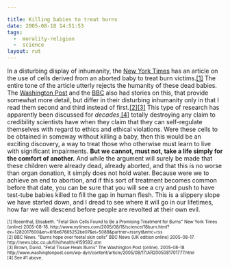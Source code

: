 ```yaml
---

title: Killing babies to treat burns
date: 2005-08-18 14:51:53
tags:
  -  morality-religion
  -  science
layout: rut
---
```


<p>In a disturbing display of inhumanity, the <a href="http://www.nytimes.com">New York Times</a> has an article on the use of cells derived from an aborted baby to treat burn victims.<a href="http://www.nytimes.com/2005/08/18/science/18burn.html?ex=1282017600&en=6f8e67665252be07&ei=5088&partner=rssnyt&emc=rss">[1]</a> The entire tone of the article utterly rejects the humanity of these dead babies.  The <a href="http://www.washingtonpost.com">Washington Post</a> and the <a href="http://news.bbc.co.uk">BBC</a> also had stories on this, that provide somewhat more detail, but differ in their disturbing inhumanity only in that I read them second and third instead of first.<a href="http://news.bbc.co.uk/1/hi/health/4159592.stm">[2]</a><a href="http://www.washingtonpost.com/wp-dyn/content/article/2005/08/17/AR2005081701777.html">[3]</a> This type of research has apparently been discussed for <em>decades</em>,<a href="http://www.nytimes.com/2005/08/18/science/18burn.html?ex=1282017600&en=6f8e67665252be07&ei=5088&partner=rssnyt&emc=rss">[4]</a> totally destroying any claim to credibility scientists have when they claim that they can self-regulate themselves with regard to ethics and ethical violations.  Were these cells to be obtained in someway without killing a baby, then this would be an exciting discovery, a way to treat those who otherwise must learn to live with significant impairments.  <strong>But we cannot, must not, take a life simply for the comfort of another.</strong> And while the argument will surely be made that these children were already dead, already aborted, and that this is no worse than organ donation, it simply does not hold water.  Because were we to achieve an end to abortion, and if this sort of treatment becomes common before that date, you can be sure that you will see a cry and push to have test-tube babies killed to fill the gap in human flesh.  This is a slippery slope we have started down, and I dread to see where it will go in our lifetimes, how far we will descend before people are revolted at their own evil.</p>  <font size="-2"> [1] Rosenthal, Elisabeth. "Fetal Skin Cells Found to Be a Promising Treatment for Burns" New York Times (online) 2005-08-18. http://www.nytimes.com/2005/08/18/science/18burn.html?ex=1282017600&en=6f8e67665252be07&ei=5088&partner=rssnyt&emc=rss <br  /> [2] BBC News.  "Burns hope over foetal skin cells" BBC News (UK edition online) 2005-08-17. http://news.bbc.co.uk/1/hi/health/4159592.stm <br  /> [3] Brown, David. "Fetal Tissue Heals Burns" The Washington Post (online).  2005-08-18 http://www.washingtonpost.com/wp-dyn/content/article/2005/08/17/AR2005081701777.html <br  /> [4] See #1 above.  </font>

